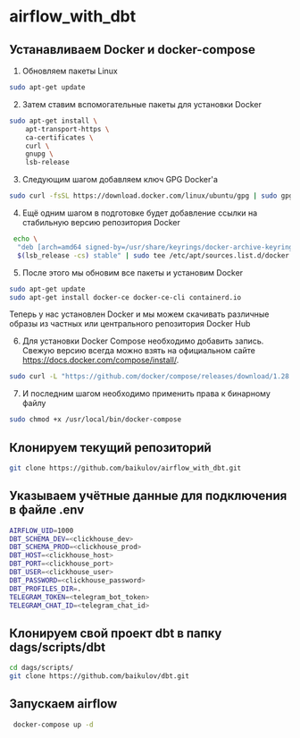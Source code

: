 # airflow_with_dbt

## Устанавливаем Docker и docker-compose

1. Обновляем пакеты Linux
```bash
sudo apt-get update
```

2. Затем ставим вспомогательные пакеты для установки Docker
```bash
sudo apt-get install \
    apt-transport-https \
    ca-certificates \
    curl \
    gnupg \
    lsb-release
```

3. Следующим шагом добавляем ключ GPG Docker'а
```bash
sudo curl -fsSL https://download.docker.com/linux/ubuntu/gpg | sudo gpg --dearmor -o /usr/share/keyrings/docker-archive-keyring.gpg
```

4. Ещё одним шагом в подготовке будет добавление ссылки на стабильную версию репозитория Docker
```bash 
 echo \
  "deb [arch=amd64 signed-by=/usr/share/keyrings/docker-archive-keyring.gpg] https://download.docker.com/linux/ubuntu \
  $(lsb_release -cs) stable" | sudo tee /etc/apt/sources.list.d/docker.list > /dev/null
```

5. После этого мы обновим все пакеты и установим Docker
```bash
sudo apt-get update
sudo apt-get install docker-ce docker-ce-cli containerd.io
```
Теперь у нас установлен Docker и мы можем скачивать различные образы из частных или центрального репозитория Docker Hub

6. Для установки Docker Compose необходимо добавить запись. Свежую версию всегда можно взять на официальном сайте https://docs.docker.com/compose/install/.
```bash
sudo curl -L "https://github.com/docker/compose/releases/download/1.28.5/docker-compose-$(uname -s)-$(uname -m)" -o /usr/local/bin/docker-compose
```

7. И последним шагом необходимо применить права к бинарному файлу
```bash
sudo chmod +x /usr/local/bin/docker-compose
```

## Клонируем текущий репозиторий
```bash
git clone https://github.com/baikulov/airflow_with_dbt.git
```
## Указываем учётные данные для подключения в файле .env
```bash
AIRFLOW_UID=1000
DBT_SCHEMA_DEV=<clickhouse_dev>
DBT_SCHEMA_PROD=<clickhouse_prod>
DBT_HOST=<clickhouse_host>
DBT_PORT=<clickhouse_port>
DBT_USER=<clickhouse_user>
DBT_PASSWORD=<clickhouse_password>
DBT_PROFILES_DIR=.
TELEGRAM_TOKEN=<telegram_bot_token>
TELEGRAM_CHAT_ID=<telegram_chat_id>
```
## Клонируем свой проект dbt в папку dags/scripts/dbt
```bash
cd dags/scripts/
git clone https://github.com/baikulov/dbt.git
```
## Запускаем airflow
```bash
 docker-compose up -d
 ```